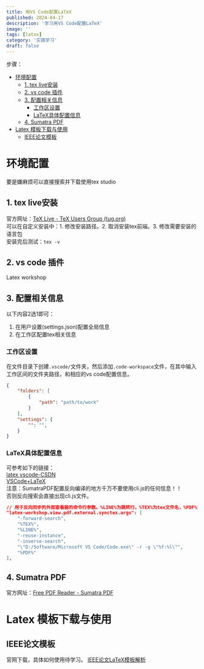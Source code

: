 ```yaml
---
title: 用VS Code配置LaTeX
published: 2024-04-17
description: '学习用VS Code配置LaTeX'
image: ''
tags: [latex]
category: '实践学习'
draft: false 
---
```

步骤：  
- [环境配置](#环境配置)
	- [1. tex live安装](#1-tex-live安装)
	- [2. vs code 插件](#2-vs-code-插件)
	- [3. 配置相关信息](#3-配置相关信息)
		- [工作区设置](#工作区设置)
		- [LaTeX具体配置信息](#latex具体配置信息)
	- [4. Sumatra PDF](#4-sumatra-pdf)
- [Latex 模板下载与使用](#latex-模板下载与使用)
	- [IEEE论文模板](#ieee论文模板)
# 环境配置
要是嫌麻烦可以直接搜索并下载使用tex studio
## 1. tex live安装
官方网址：[TeX Live - TeX Users Group (tug.org)](https://tug.org/texlive/)  
可以在自定义安装中：1. 修改安装路径。2. 取消安装tex前端。3. 修改需要安装的语言包  
安装完后测试：`tex -v`  

## 2. vs code 插件
Latex workshop

## 3. 配置相关信息
以下内容2选1即可：
1. 在用户设置(settings.json)配置全局信息
2. 在工作区配置tex相关信息
### 工作区设置
在文件目录下创建`.vscode/`文件夹，然后添加`.code-workspace`文件，在其中输入工作区间的文件夹路径，和相应的vs code配置信息。  
```json
{
	"folders": [
        {
            "path": "path/to/work"
        }
    ],
    "settings": {
		"": "",
	}
}
```
### LaTeX具体配置信息
可参考如下的链接：  
[latex vscode-CSDN](https://blog.csdn.net/weixin_45477628/article/details/130511209)  
[VSCode+LaTeX](https://blog.csdn.net/FRIGIDWINTER/article/details/125826505)  
注意：SumatraPDF配置反向编译的地方千万不要使用cli.js的任何信息！！  
否则反向搜索会直接出现cli.js文件。  
```json
// 用于反向同步的外部查看器的命令行参数。%LINE%为跳转行，%TEX%为tex文件名，%PDF%为pdf文件名
"latex-workshop.view.pdf.external.synctex.args": [
	"-forward-search",
	"%TEX%",
	"%LINE%",
	"-reuse-instance",
	"-inverse-search",
	"\"D:/Software/Microsoft VS Code/Code.exe\" -r -g \"%f:%l\"",
	"%PDF%"
],
```
## 4. Sumatra PDF
官方网址：[Free PDF Reader - Sumatra PDF](https://www.sumatrapdfreader.org/free-pdf-reader)

# Latex 模板下载与使用
## IEEE论文模板
官网下载，具体如何使用待学习。
[IEEE论文LaTeX模板解析](https://blog.csdn.net/FreshManInC/article/details/135459047)  
